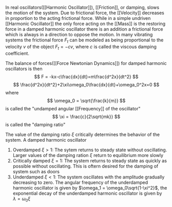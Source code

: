In real oscillators([[Harmonic Oscillator]]), [[Friction]], or damping, slows the motion of the system. Due to frictional force, the [[Velocity]] decreases in proportion to the acting frictional force. While in a simple undriven [[Harmonic Oscillator]] the only force acting on the [[Mass]] is the restoring force in a damped harmonic oscillator there is an addition a frictional force which is always in a direction to oppose the motion. In many vibrating systems the frictional force $F_t$ can be modeled as being proportional to the velocity $v$ of the object $F_t = -cv$, where $c$ is called the viscous damping coefficient.

The balance of forces([[Force Newtonian Dynamics]]) for damped harmonic oscillators is then 
$$
F = -kx-c\frac{dx}{dt}=m\frac{d^2x}{dt^2}
$$
$$
\frac{d^2x}{dt^2}+2\xi\omega_0\frac{dx}{dt}+\omega_0^2x=0
$$
where
$$
\omega_0 = \sqrt{\frac{k}{m}}
$$
is called the "undamped angular [[Frequency]] of the oscillator"
$$
\xi = \frac{c}{2\sqrt{mk}}
$$
is called the "damping ratio"

The value of the damping ratio $\xi$ critically determines the behavior of the system. A damped harmonic oscillator
1) Overdamped $\xi > 1$: The sytem returns to steady state without oscillating. Larger values of the damping ration $\xi$ return to equilibrium more slowly
2) Critically damped $\xi = 1$: The system returns to steady state as quickly as possible without oscillating. This is oftern desired for the damping of system such as doors
3) Underdamped $\xi < 1$: The system oscillates with the amplitude gradually decreasing to zero. The angular frequency of the underdamped harmonic oscillator is given by $\omega_1 = \omega_0\sqrt{1-\xi^2}$, the exponential decay of the underdamped harmonic oscillator is given by $\lambda = \omega_0\xi$
